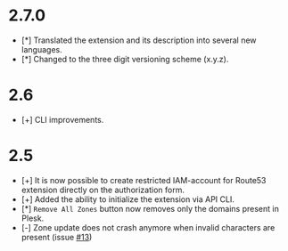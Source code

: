 # 2.7.0

* [*] Translated the extension and its description into several new languages.
* [*] Changed to the three digit versioning scheme (x.y.z).

# 2.6

* [+] CLI improvements.

# 2.5

* [+] It is now possible to create restricted IAM-account for Route53 extension directly on the authorization form.
* [+] Added the ability to initialize the extension via API CLI.
* [*] `Remove All Zones` button now removes only the domains present in Plesk.
* [-] Zone update does not crash anymore when invalid characters are present (issue [#13](https://github.com/plesk/ext-route53/issues/13))